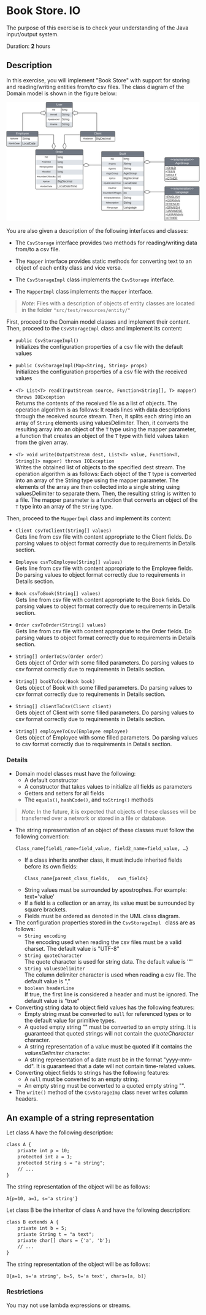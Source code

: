 # Book Store. IO

The purpose of this exercise is to check your understanding of the Java input/output system.

Duration: **2** hours

## Description

In this exercise, you will implement "Book Store" with support for storing and reading/writing entities from/to csv files.
The class diagram of the Domain model is shown in the figure below:

![book-diagram-v1.png](book-diagram-v1.png)

You are also given a description of the following interfaces and classes:
* The `CsvStorage` interface provides two methods for reading/writing data from/to a csv file.

* The `Mapper` interface provides static methods for converting text to an object of each entity class and vice versa.

* The `CsvStorageImpl` class implements the `CsvStorage` interface.

* The `MapperImpl` class implements the `Mapper` interface.

> _Note_: Files with a description of objects of entity classes are located in the folder `"src/test/resources/entity/"`

First, proceed to the Domain model classes and implement their content.  
Then, proceed to the `CsvStorageImpl` class and implement its content:

* `public CsvStorageImpl()`  
  Initializes the configuration properties of a csv file with the default values

* `public CsvStorageImpl(Map<String, String> props)`  
  Initializes the configuration properties of a csv file with the received values

* `<T> List<T> read(InputStream source, Function<String[], T> mapper) throws IOException`  
  Returns the contents of the received file as a list of objects. The operation algorithm is as follows: It reads lines with data descriptions through the received source stream. Then, it splits each string into an array of `String` elements using valuesDelimiter. Then, it converts the resulting array into an object of the `T` type using the mapper parameter, a function that creates an object of the `T` type with field values taken from the given array.

* `<T> void write(OutputStream dest, List<T> value, Function<T, String[]> mapper) throws IOException`  
  Writes the obtained list of objects to the specified dest stream. The operation algorithm is as follows: Each object of the `T` type is converted into an array of the String type using the mapper parameter. The elements of the array are then collected into a single string using valuesDelimiter to separate them. Then, the resulting string is written to a file. The mapper parameter is a function that converts an object of the `T` type into an array of the `String` type.

Then, proceed to the `MapperImpl` class and implement its content:

* `Client csvToClient(String[] values)`  
  Gets line from csv file with content appropriate to the Client fields. Do parsing values to object format correctly due to requirements in Details section.

* `Employee csvToEmployee(String[] values)`  
  Gets line from csv file with content appropriate to the Employee fields. Do parsing values to object format correctly due to requirements in Details section.

* `Book csvToBook(String[] values)`  
  Gets line from csv file with content appropriate to the Book fields. Do parsing values to object format correctly due to requirements in Details section.

* `Order csvToOrder(String[] values)`  
  Gets line from csv file with content appropriate to the Order fields. Do parsing values to object format correctly due to requirements in Details section.

* `String[] orderToCsv(Order order)`  
  Gets object of Order with some filled parameters. Do parsing values to csv format correctly due to requirements in Details section.

* `String[] bookToCsv(Book book)`  
  Gets object of Book with some filled parameters. Do parsing values to csv format correctly due to requirements in Details section.

* `String[] clientToCsv(Client client)`  
  Gets object of Client with some filled parameters. Do parsing values to csv format correctly due to requirements in Details section.

* `String[] employeeToCsv(Employee employee)`  
  Gets object of Employee with some filled parameters. Do parsing values to csv format correctly due to requirements in Details section.

### Details
* Domain model classes must have the following:
  -	A default constructor
  -	A constructor that takes values to initialize all fields as parameters
  -	Getters and setters for all fields
  -	The `equals()`, `hashCode()`, and `toString()` methods

> _Note_: In the future, it is expected that objects of these classes will be transferred over a network or stored in a file or database.

* The string representation of an object of these classes must follow the following convention:
    ``` 
    Class_name{field1_name=field_value, field2_name=field_value, …}
    ```
  -	If a class inherits another class, it must include inherited fields before its own fields:  
       ```
       Class_name{parent_class_fields,   own_fields}
       ```
  -	String values must be surrounded by apostrophes. For example: text='value'
  -	If a field is a collection or an array, its value must be surrounded by square brackets.
  -	Fields must be ordered as denoted in the UML class diagram.
* The configuration properties stored in the `CsvStorageImpl ` class are as follows:
  -	`String encoding`  
       The encoding used when reading the csv files must be a valid charset. The default value is "UTF-8"
  -	`String quoteCharacter`  
       The quote character is used for string data. The default value is '"'
  -	`String valuesDelimiter`  
       The column delimiter character is used when reading a csv file. The default value is ","
  -	`boolean headerLine`  
       If true, the first line is considered a header and must be ignored. The default value is "true"
* Converting string data to object field values has the following features:
  -	Empty string must be converted to `null` for referenced types or to the default value for primitive types.
  -	A quoted empty string "" must be converted to an empty string. It is guaranteed that quoted strings will not contain the _quoteCharacter_ character.
  -	A string representation of a value must be quoted if it contains the _valuesDelimiter_ character.
  -	A string representation of a date must be in the format "yyyy-mm-dd". It is guaranteed that a date will not contain time-related values.
* Converting object fields to strings has the following features:
  -	A `null` must be converted to an empty string.
  -	An empty string must be converted to a quoted empty string "".
* The `write()` method of the `CsvStorageImp` class never writes column headers.

## An example of a string representation


Let class A have the following description:
```
class A {
    private int p = 10;
    protected int a = 1;
    protected String s = "a string";
    // ...
}
```
The string representation of the object will be as follows:
```
A{p=10, a=1, s='a string'}
```
Let class B be the inheritor of class A and have the following description:
```
class B extends A {
    private int b = 5;
    private String t = "a text";
    private char[] chars = {'a', 'b'};
    // ...
}
```
The string representation of the object will be as follows:
```
B{a=1, s='a string', b=5, t='a text', chars=[a, b]}
```
### Restrictions

You may not use lambda expressions or streams.
